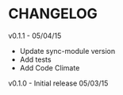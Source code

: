 CHANGELOG
=========

v0.1.1 - 05/04/15
* Update sync-module version
* Add tests
* Add Code Climate

v0.1.0 - Initial release 05/03/15


